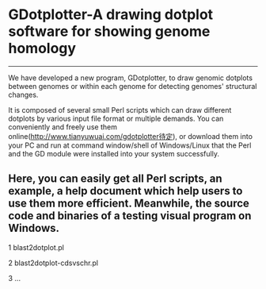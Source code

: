 # GDotplotter-A drawing dotplot software for showing genome homology
--------------------------------------------------
We have developed a new program, GDotplotter, to draw genomic dotplots between genomes or within each genome for detecting genomes' structural changes. 

It is composed of several small Perl scripts which can draw different dotplots by various input file format or multiple demands. You can conveniently and freely use them online(http://www.tianyuwuai.com/gdotplotter待定), or download them into your PC and run at command window/shell of Windows/Linux that the Perl and the GD module were installed into your system successfully.

Here, you can easily get all Perl scripts, an example, a help document which help users to use them more efficient. Meanwhile, the source code and binaries of a testing visual program on Windows.
--------------------
1 blast2dotplot.pl

2 blast2dotplot-cdsvschr.pl

3 ...

